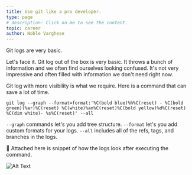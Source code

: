 ```yaml
---
title: Use git like a pro developer.
type: page
# description: Click on me to see the content.
topic: career
author: Noble Varghese
---
```


Git logs are very basic. 

Let's face it. Git log out of the box is very basic. It throws a bunch of information and we often find ourselves looking confused. It's not very impressive and often filled with information we don't need right now.

Git log with more visibility is what we require. Here is a command that can save a lot of time. 

```
git log --graph --format=format:'%C(bold blue)%h%C(reset) - %C(bold green)(%ar)%C(reset) %C(white)%an%C(reset)%C(bold yellow)%d%C(reset) %C(dim white)- %s%C(reset)' --all 
```

`--graph` commands let's you add tree structure.
`--format` let's you add custom formats for your logs.
`--all` includes all of the refs, tags, and branches in the logs.

🚀 Attached here is snippet of how the logs look after executing the command.

![Alt Text]("https://noble-varghese.github.io/portfolio/images/screenshot.png" "ScreenShot")